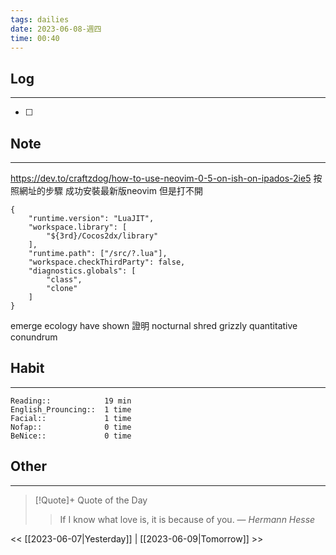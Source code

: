 ```yaml
---
tags: dailies  
date: 2023-06-08-週四
time: 00:40
---
```


## Log
---
- [ ] 

## Note
---
https://dev.to/craftzdog/how-to-use-neovim-0-5-on-ish-on-ipados-2ie5
按照網址的步驟 成功安裝最新版neovim
但是打不開

```
{
    "runtime.version": "LuaJIT",
    "workspace.library": [
        "${3rd}/Cocos2dx/library"
    ],
    "runtime.path": ["/src/?.lua"],
    "workspace.checkThirdParty": false,
    "diagnostics.globals": [
        "class",
        "clone"
    ]
}

```

emerge
ecology
have shown 證明
nocturnal 
shred
grizzly 
quantitative 
conundrum 



## Habit
---
```
Reading::            19 min
English_Prouncing::  1 time
Facial::             1 time
Nofap::              0 time
BeNice::             0 time

```
## Other
---

> [!Quote]+ Quote of the Day
> > If I know what love is, it is because of you.
> — <cite>Hermann Hesse</cite>

<< [[2023-06-07|Yesterday]] | [[2023-06-09|Tomorrow]] >>